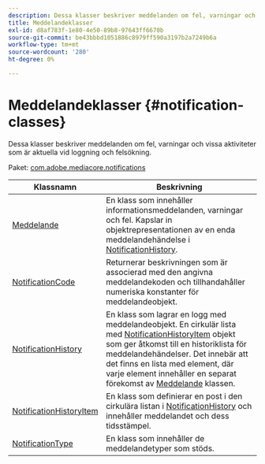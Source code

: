 ```yaml
---
description: Dessa klasser beskriver meddelanden om fel, varningar och vissa aktiviteter som är aktuella vid loggning och felsökning.
title: Meddelandeklasser
exl-id: d8af783f-1e80-4e50-89b8-97643ff6670b
source-git-commit: be43bbbd1051886c8979ff590a3197b2a7249b6a
workflow-type: tm+mt
source-wordcount: '280'
ht-degree: 0%

---
```


# Meddelandeklasser {#notification-classes}

Dessa klasser beskriver meddelanden om fel, varningar och vissa aktiviteter som är aktuella vid loggning och felsökning.

Paket: [com.adobe.mediacore.notifications](https://help.adobe.com/en_US/primetime/api/psdk/asdoc-dhls_1.4/com/adobe/mediacore/notifications/package-detail.html)

| Klassnamn | Beskrivning |
|---|---|
| [Meddelande](https://help.adobe.com/en_US/primetime/api/psdk/asdoc-dhls_1.4/com/adobe/mediacore/notifications/Notification.html) | En klass som innehåller informationsmeddelanden, varningar och fel. Kapslar in objektrepresentationen av en enda meddelandehändelse i [NotificationHistory](https://help.adobe.com/en_US/primetime/api/psdk/asdoc-dhls_1.4/com/adobe/mediacore/notifications/NotificationHistory.html). |
| [NotificationCode](https://help.adobe.com/en_US/primetime/api/psdk/asdoc-dhls_1.4/com/adobe/mediacore/notifications/NotificationCode.html) | Returnerar beskrivningen som är associerad med den angivna meddelandekoden och tillhandahåller numeriska konstanter för meddelandeobjekt. |
| [NotificationHistory](https://help.adobe.com/en_US/primetime/api/psdk/asdoc-dhls_1.4/com/adobe/mediacore/notifications/NotificationHistory.html) | En klass som lagrar en logg med meddelandeobjekt. En cirkulär lista med [NotificationHistoryItem](https://help.adobe.com/en_US/primetime/api/psdk/asdoc-dhls_1.4/com/adobe/mediacore/notifications/NotificationHistoryItem.html) objekt som ger åtkomst till en historiklista för meddelandehändelser. Det innebär att det finns en lista med element, där varje element innehåller en separat förekomst av [Meddelande](https://help.adobe.com/en_US/primetime/api/psdk/asdoc-dhls_1.4/com/adobe/mediacore/notifications/Notification.html) klassen. |
| [NotificationHistoryItem](https://help.adobe.com/en_US/primetime/api/psdk/asdoc-dhls_1.4/com/adobe/mediacore/notifications/NotificationHistoryItem.html) | En klass som definierar en post i den cirkulära listan i [NotificationHistory](https://help.adobe.com/en_US/primetime/api/psdk/asdoc-dhls_1.4/com/adobe/mediacore/notifications/NotificationHistory.html) och innehåller meddelandet och dess tidsstämpel. |
| [NotificationType](https://help.adobe.com/en_US/primetime/api/psdk/asdoc-dhls_1.4/com/adobe/mediacore/notifications/NotificationType.html) | En klass som innehåller de meddelandetyper som stöds. |
